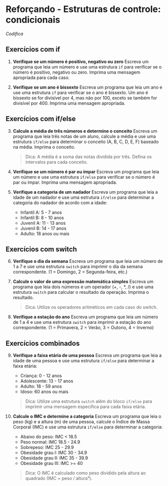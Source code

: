 # Reforçando - Estruturas de controle: condicionais
*Codifica*

## Exercícios com if

1. **Verifique se um número é positivo, negativo ou zero**
   Escreva um programa que leia um número e use uma estrutura `if` para verificar se o número é positivo, negativo ou zero. Imprima uma mensagem apropriada para cada caso.

2. **Verifique se um ano é bissexto**
   Escreva um programa que leia um ano e use uma estrutura `if` para verificar se o ano é bissexto. Um ano é bissexto se for divisível por 4, mas não por 100, exceto se também for divisível por 400. Imprima uma mensagem apropriada.

## Exercícios com if/else

3. **Calcule a média de três números e determine o conceito**
   Escreva um programa que leia três notas de um aluno, calcule a média e use uma estrutura `if/else` para determinar o conceito (A, B, C, D, E, F) baseado na média. Imprima o conceito.
   > Dica: A média é a soma das notas dividida por três. Defina os intervalos para cada conceito.

4. **Verifique se um número é par ou ímpar**
   Escreva um programa que leia um número e use uma estrutura `if/else` para verificar se o número é par ou ímpar. Imprima uma mensagem apropriada.

5. **Verifique a categoria de um nadador**
   Escreva um programa que leia a idade de um nadador e use uma estrutura `if/else` para determinar a categoria do nadador de acordo com a idade:
   - Infantil A: 5 - 7 anos
   - Infantil B: 8 - 10 anos
   - Juvenil A: 11 - 13 anos
   - Juvenil B: 14 - 17 anos
   - Adulto: 18 anos ou mais

## Exercícios com switch

6. **Verifique o dia da semana**
   Escreva um programa que leia um número de 1 a 7 e use uma estrutura `switch` para imprimir o dia da semana correspondente. (1 = Domingo, 2 = Segunda-feira, etc.)

7. **Calcule o valor de uma expressão matemática simples**
   Escreva um programa que leia dois números e um operador (+, -, *, /) e use uma estrutura `switch` para calcular o resultado da operação. Imprima o resultado.
   > Dica: Utilize os operadores aritméticos em cada caso do switch.

8. **Verifique a estação do ano**
   Escreva um programa que leia um número de 1 a 4 e use uma estrutura `switch` para imprimir a estação do ano correspondente. (1 = Primavera, 2 = Verão, 3 = Outono, 4 = Inverno)

## Exercícios combinados

9. **Verifique a faixa etária de uma pessoa**
   Escreva um programa que leia a idade de uma pessoa e use uma estrutura `if/else` para determinar a faixa etária:
   - Criança: 0 - 12 anos
   - Adolescente: 13 - 17 anos
   - Adulto: 18 - 59 anos
   - Idoso: 60 anos ou mais
   > Dica: Utilize uma estrutura `switch` além do bloco `if/else` para imprimir uma mensagem específica para cada faixa etária.

10. **Calcule o IMC e determine a categoria**
    Escreva um programa que leia o peso (kg) e a altura (m) de uma pessoa, calcule o Índice de Massa Corporal (IMC) e use uma estrutura `if/else` para determinar a categoria:
    - Abaixo do peso: IMC < 18.5
    - Peso normal: IMC 18.5 - 24.9
    - Sobrepeso: IMC 25 - 29.9
    - Obesidade grau I: IMC 30 - 34.9
    - Obesidade grau II: IMC 35 - 39.9
    - Obesidade grau III: IMC >= 40
    > Dica: O IMC é calculado como peso dividido pela altura ao quadrado (IMC = peso / altura²).
